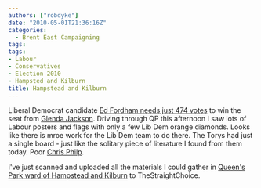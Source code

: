 ```yaml
---
authors: ["robdyke"]
date: "2010-05-01T21:36:16Z"
categories:
  - Brent East Campaigning
tags:
tags:
- Labour
- Conservatives
- Election 2010
- Hampsted and Kilburn
title: Hampstead and Kilburn
---
```

Liberal Democrat candidate [Ed Fordham needs just 474 votes](http://hampsteadandkilburn.org.uk/) to win the seat from [Glenda Jackson](http://www.glenda-jackson.co.uk/). Driving through QP this afternoon I saw lots of Labour posters and flags with only a few Lib Dem orange diamonds. Looks like there is mroe work for the Lib Dem team to do there. The Torys had just a single board - just like the solitary piece of literature I found from them today. Poor [Chris Philp](http://www.chrisphilp.com/).

I've just scanned and uploaded all the materials I could gather in [Queen's Park ward of Hampstead and Kilburn](http://www.thestraightchoice.org/constituencies/hampstead_and_kilburn/) to TheStraightChoice.

